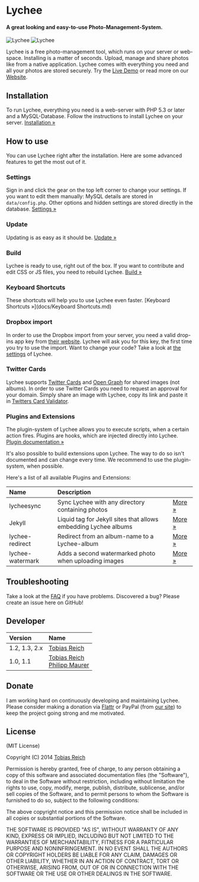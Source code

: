 # Lychee

#### A great looking and easy-to-use Photo-Management-System.

![Lychee](http://l.electerious.com/uploads/big/136b4779d133a94666d5f0d151b8ea2f.png)
![Lychee](http://l.electerious.com/uploads/big/580f1300f884c330fa34b652decb0571.png)

Lychee is a free photo-management tool, which runs on your server or web-space. Installing is a matter of seconds. Upload, manage and share photos like from a native application. Lychee comes with everything you need and all your photos are stored securely. Try the [Live Demo](http://electerious.com/lychee_demo/) or read more on our [Website](http://lychee.electerious.com).

## Installation

To run Lychee, everything you need is a web-server with PHP 5.3 or later and a MySQL-Database. Follow the instructions to install Lychee on your server. [Installation &#187;](docs/Installation.md)

## How to use

You can use Lychee right after the installation. Here are some advanced features to get the most out of it.

### Settings

Sign in and click the gear on the top left corner to change your settings. If you want to edit them manually: MySQL details are stored in `data/config.php`. Other options and hidden settings are stored directly in the database. [Settings &#187;](docs/Settings.md)

### Update

Updating is as easy as it should be.  [Update &#187;](docs/Update.md)

### Build

Lychee is ready to use, right out of the box. If you want to contribute and edit CSS or JS files, you need to rebuild Lychee. [Build &#187;](docs/Build.md)

### Keyboard Shortcuts

These shortcuts will help you to use Lychee even faster. [Keyboard Shortcuts &#187;](docs/Keyboard Shortcuts.md)

### Dropbox import

In order to use the Dropbox import from your server, you need a valid drop-ins app key from [their website](https://www.dropbox.com/developers/apps/create). Lychee will ask you for this key, the first time you try to use the import. Want to change your code? Take a look at [the settings](docs/Settings.md) of Lychee.

### Twitter Cards

Lychee supports [Twitter Cards](https://dev.twitter.com/docs/cards) and [Open Graph](http://opengraphprotocol.org) for shared images (not albums). In order to use Twitter Cards you need to request an approval for your domain. Simply share an image with Lychee, copy its link and paste it in [Twitters Card Validator](https://dev.twitter.com/docs/cards/validation/validator).

### Plugins and Extensions

The plugin-system of Lychee allows you to execute scripts, when a certain action fires. Plugins are hooks, which are injected directly into Lychee. [Plugin documentation &#187;](docs/Plugins.md)

It's also possible to build extensions upon Lychee. The way to do so isn't documented and can change every time. We recommend to use the plugin-system, when possible.

Here's a list of all available Plugins and Extensions:

| Name | Description | |
|:-----------|:------------|:------------|
| lycheesync | Sync Lychee with any directory containing photos | [More &#187;](https://github.com/GustavePate/lycheesync) |
| Jekyll | Liquid tag for Jekyll sites that allows embedding Lychee albums | [More &#187;](https://gist.github.com/tobru/9171700) |
| lychee-redirect | Redirect from an album-name to a Lychee-album | [More &#187;](https://github.com/electerious/lychee-redirect) |
| lychee-watermark | Adds a second watermarked photo when uploading images | [More &#187;](https://github.com/electerious/lychee-watermark) |

## Troubleshooting

Take a look at the [FAQ](docs/FAQ.md) if you have problems. Discovered a bug? Please create an issue here on GitHub!

## Developer
| Version | Name |
|:-----------|:------------|
| 1.2, 1.3, 2.x | [Tobias Reich](http://electerious.com)|
| 1.0, 1.1 | [Tobias Reich](http://electerious.com)<br>[Philipp Maurer](http://phinal.net) |

## Donate

I am working hard on continuously developing and maintaining Lychee. Please consider making a donation via [Flattr](https://flattr.com/submit/auto?user_id=electerious&url=http%3A%2F%2Flychee.electerious.com&title=Lychee&category=software) or PayPal (from [our site](http://lychee.electerious.com/)) to keep the project going strong and me motivated.

## License

(MIT License)

Copyright (C) 2014 [Tobias Reich](http://electerious.com)  

Permission is hereby granted, free of charge, to any person obtaining a copy of this software and associated documentation files (the "Software"), to deal in the Software without restriction, including without limitation the rights to use, copy, modify, merge, publish, distribute, sublicense, and/or sell copies of the Software, and to permit persons to whom the Software is furnished to do so, subject to the following conditions:

The above copyright notice and this permission notice shall be included in all copies or substantial portions of the Software.

THE SOFTWARE IS PROVIDED "AS IS", WITHOUT WARRANTY OF ANY KIND, EXPRESS OR IMPLIED, INCLUDING BUT NOT LIMITED TO THE WARRANTIES OF MERCHANTABILITY, FITNESS FOR A PARTICULAR PURPOSE AND NONINFRINGEMENT. IN NO EVENT SHALL THE AUTHORS OR COPYRIGHT HOLDERS BE LIABLE FOR ANY CLAIM, DAMAGES OR OTHER LIABILITY, WHETHER IN AN ACTION OF CONTRACT, TORT OR OTHERWISE, ARISING FROM, OUT OF OR IN CONNECTION WITH THE SOFTWARE OR THE USE OR OTHER DEALINGS IN THE SOFTWARE.
